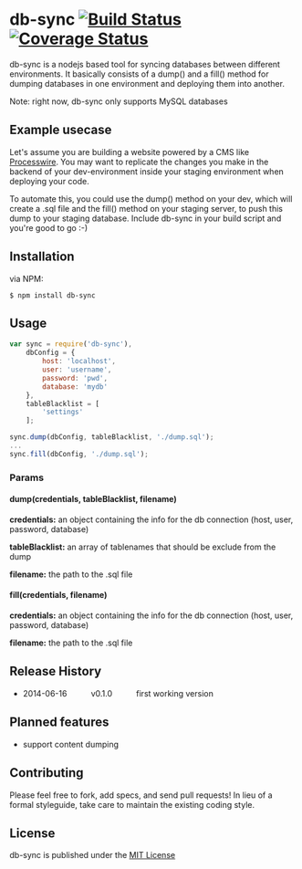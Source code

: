 db-sync [![Build Status](https://travis-ci.org/kaesetoast/db-sync.svg?branch=master)](https://travis-ci.org/kaesetoast/db-sync) [![Coverage Status](https://coveralls.io/repos/kaesetoast/db-sync/badge.png?branch=master)](https://coveralls.io/r/kaesetoast/db-sync?branch=master)
=======

db-sync is a nodejs based tool for syncing databases between different environments. It basically consists of a dump() and a fill() method for dumping databases in one environment and deploying them into another.

Note: right now, db-sync only supports MySQL databases

## Example usecase
Let's assume you are building a website powered by a CMS like [Processwire](http://processwire.com/). You may want to replicate the changes you make in the backend of your dev-environment inside your staging environment when deploying your code.

To automate this, you could use the dump() method on your dev, which will create a .sql file and the fill() method on your staging server, to push this dump to your staging database. Include db-sync in your build script and you're good to go :-)

## Installation
via NPM:
```
$ npm install db-sync
```

## Usage
```js
var sync = require('db-sync'),
    dbConfig = {
        host: 'localhost',
        user: 'username',
        password: 'pwd',
        database: 'mydb'
    },
    tableBlacklist = [
        'settings'
    ];

sync.dump(dbConfig, tableBlacklist, './dump.sql');
...
sync.fill(dbConfig, './dump.sql');
```

### Params
#### dump(credentials, tableBlacklist, filename)
**credentials:** an object containing the info for the db connection (host, user, password, database)

**tableBlacklist:** an array of tablenames that should be exclude from the dump

**filename:** the path to the .sql file

#### fill(credentials, filename)
**credentials:** an object containing the info for the db connection (host, user, password, database)

**filename:** the path to the .sql file

## Release History
* 2014-06-16   v0.1.0   first working version

## Planned features
* support content dumping

## Contributing
Please feel free to fork, add specs, and send pull requests! In lieu of a formal styleguide, take care to
maintain the existing coding style.

## License
db-sync is published under the [MIT License](LICENSE)

